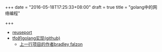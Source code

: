 +++
date = "2016-05-18T17:25:33+08:00"
draft = true
title = "golang中的网络编程"

+++


* [reuseport](https://github.com/kavu/go_reuseport)
* [tfo的golang实现(github)](https://github.com/bradleyfalzon/tcp-fast-open)
	* [上一行项目的作者bradley falzon](https://bradleyf.id.au/nix/shaving-your-rtt-wth-tfo/)

